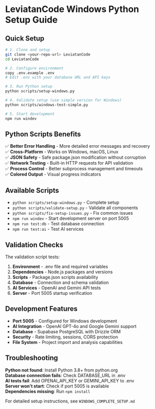 # LeviatanCode Windows Python Setup Guide

## Quick Setup

```bash
# 1. Clone and setup
git clone <your-repo-url> LeviatanCode
cd LeviatanCode

# 2. Configure environment
copy .env.example .env
# Edit .env with your database URL and API keys

# 3. Run Python setup
python scripts/setup-windows.py

# 4. Validate setup (use simple version for Windows)
python scripts/windows-test-simple.py

# 5. Start development
npm run windev
```

## Python Scripts Benefits

✅ **Better Error Handling** - More detailed error messages and recovery  
✅ **Cross-Platform** - Works on Windows, macOS, Linux  
✅ **JSON Safety** - Safe package.json modification without corruption  
✅ **Network Testing** - Built-in HTTP requests for API validation  
✅ **Process Control** - Better subprocess management and timeouts  
✅ **Colored Output** - Visual progress indicators  

## Available Scripts

- `python scripts/setup-windows.py` - Complete setup
- `python scripts/validate-setup.py` - Validate all components  
- `python scripts/fix-setup-issues.py` - Fix common issues
- `npm run windev` - Start development server on port 5005
- `npm run test:db` - Test database connection
- `npm run test:ai` - Test AI services

## Validation Checks

The validation script tests:
1. **Environment** - .env file and required variables
2. **Dependencies** - Node.js packages and versions
3. **Scripts** - Package.json scripts availability  
4. **Database** - Connection and schema validation
5. **AI Services** - OpenAI and Gemini API tests
6. **Server** - Port 5005 startup verification

## Development Features

- **Port 5005** - Configured for Windows development
- **AI Integration** - OpenAI GPT-4o and Google Gemini support
- **Database** - Supabase PostgreSQL with Drizzle ORM
- **Security** - Rate limiting, sessions, CORS protection
- **File System** - Project import and analysis capabilities

## Troubleshooting

**Python not found**: Install Python 3.8+ from python.org  
**Database connection fails**: Check DATABASE_URL in .env  
**AI tests fail**: Add OPENAI_API_KEY or GEMINI_API_KEY to .env  
**Server won't start**: Check if port 5005 is available  
**Dependencies missing**: Run `npm install`  

For detailed setup instructions, see `WINDOWS_COMPLETE_SETUP.md`